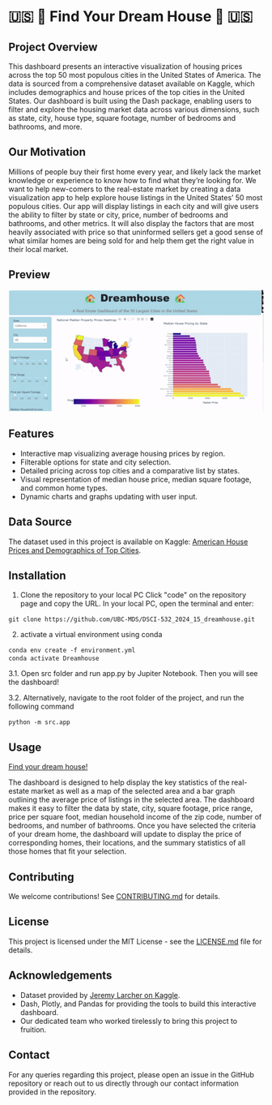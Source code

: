 # :us: :house_with_garden: Find Your Dream House  :house_with_garden: :us:

## Project Overview

This dashboard presents an interactive visualization of housing prices across the top 50 most populous cities in the United States of America. The data is sourced from a comprehensive dataset available on Kaggle, which includes demographics and house prices of the top cities in the United States. Our dashboard is built using the Dash package, enabling users to filter and explore the housing market data across various dimensions, such as state, city, house type, square footage, number of bedrooms and bathrooms, and more.

## Our Motivation

Millions of people buy their first home every year, and likely lack the market knowledge or experience to know how to find what they’re looking for. We want to help new-comers to the real-estate market by creating a data visualization app to help explore house listings in the United States’ 50 most populous cities. Our app will display listings in each city and will give users the ability to filter by state or city, price, number of bedrooms and bathrooms, and other metrics. It will also display the factors that are most heavily associated with price so that uninformed sellers get a good sense of what similar homes are being sold for and help them get the right value in their local market.

## Preview

![](https://github.com/UBC-MDS/DSCI-532_2024_15_dreamhouse/blob/main/img/Dreamhouse%20Demostration%20v4.gif)

## Features

- Interactive map visualizing average housing prices by region.
- Filterable options for state and city selection.
- Detailed pricing across top cities and a comparative list by states.
- Visual representation of median house price, median square footage, and common home types.
- Dynamic charts and graphs updating with user input.

## Data Source

The dataset used in this project is available on Kaggle: [American House Prices and Demographics of Top Cities](https://www.kaggle.com/datasets/jeremylarcher/american-house-prices-and-demographics-of-top-cities).

## Installation

1. Clone the repository to your local PC
Click "code" on the repository page and copy the URL. In your local PC, open the terminal and enter:
```
git clone https://github.com/UBC-MDS/DSCI-532_2024_15_dreamhouse.git
```

2. activate a virtual environment using conda
```
conda env create -f environment.yml
conda activate Dreamhouse
```

3.1. Open src folder and run app.py by Jupiter Notebook.
   Then you will see the dashboard!

3.2. Alternatively, navigate to the root folder of the project, and run the following command
```
python -m src.app
```

## Usage

[Find your dream house!](dsci-532-2024-15-dreamhouse-odas.onrender.com/)

The dashboard is designed to help display the key statistics of the real-estate market as well as a map of the selected area and a bar graph outlining the average price of listings in the selected area. The dashboard makes it easy to filter the data by state, city, square footage, price range, price per square foot, median household income of the zip code, number of bedrooms, and number of bathrooms. Once you have selected the criteria of your dream home, the dashboard will update to display the price of corresponding homes, their locations, and the summary statistics of all those homes that fit your selection.

## Contributing

We welcome contributions! See [CONTRIBUTING.md](CONTRIBUTING.md) for details.

## License

This project is licensed under the MIT License - see the [LICENSE.md](LICENSE) file for details.

## Acknowledgements

- Dataset provided by [Jeremy Larcher on Kaggle](https://www.kaggle.com/jeremylarcher).
- Dash, Plotly, and Pandas for providing the tools to build this interactive dashboard.
- Our dedicated team who worked tirelessly to bring this project to fruition.

## Contact

For any queries regarding this project, please open an issue in the GitHub repository or reach out to us directly through our contact information provided in the repository.


